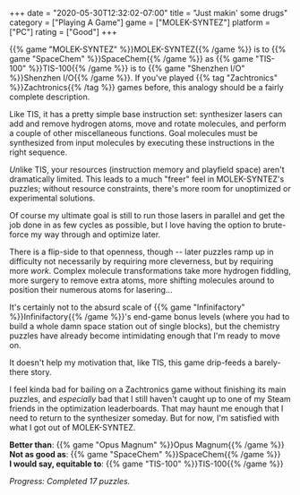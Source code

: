 +++
date = "2020-05-30T12:32:02-07:00"
title = "Just makin' some drugs"
category = ["Playing A Game"]
game = ["MOLEK-SYNTEZ"]
platform = ["PC"]
rating = ["Good"]
+++

{{% game "MOLEK-SYNTEZ" %}}MOLEK-SYNTEZ{{% /game %}} is to {{% game "SpaceChem" %}}SpaceChem{{% /game %}} as {{% game "TIS-100" %}}TIS-100{{% /game %}} is to {{% game "Shenzhen I/O" %}}Shenzhen I/O{{% /game %}}.  If you've played {{% tag "Zachtronics" %}}Zachtronics{{% /tag %}} games before, this analogy should be a fairly complete description.

Like TIS, it has a pretty simple base instruction set: synthesizer lasers can add and remove hydrogen atoms, move and rotate molecules, and perform a couple of other miscellaneous functions.  Goal molecules must be synthesized from input molecules by executing these instructions in the right sequence.

<i>Un</i>like TIS, your resources (instruction memory and playfield space) aren't dramatically limited.  This leads to a much "freer" feel in MOLEK-SYNTEZ's puzzles; without resource constraints, there's more room for unoptimized or experimental solutions.

Of course my ultimate goal is still to run those lasers in parallel and get the job done in as few cycles as possible, but I love having the option to brute-force my way through and optimize later.

There is a flip-side to that openness, though -- later puzzles ramp up in difficulty not necessarily by requiring more cleverness, but by requiring more <i>work</i>.  Complex molecule transformations take more hydrogen fiddling, more surgery to remove extra atoms, more shifting molecules around to position their numerous atoms for lasering...

It's certainly not to the absurd scale of {{% game "Infinifactory" %}}Infinifactory{{% /game %}}'s end-game bonus levels (where you had to build a whole damn space station out of single blocks), but the chemistry puzzles have already become intimidating enough that I'm ready to move on.

It doesn't help my motivation that, like TIS, this game drip-feeds a barely-there story.

I feel kinda bad for bailing on a Zachtronics game without finishing its main puzzles, and <i>especially</i> bad that I still haven't caught up to one of my Steam friends in the optimization leaderboards.  That may haunt me enough that I need to return to the synthesizer someday.  But for now, I'm satisfied with what I got out of MOLEK-SYNTEZ.

<b>Better than</b>: {{% game "Opus Magnum" %}}Opus Magnum{{% /game %}}  
<b>Not as good as</b>: {{% game "SpaceChem" %}}SpaceChem{{% /game %}}  
<b>I would say, equitable to</b>: {{% game "TIS-100" %}}TIS-100{{% /game %}}

<i>Progress: Completed 17 puzzles.</i>

